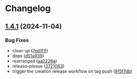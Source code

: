 # Changelog

## [1.4.1](https://github.com/mynaparrot/plugNmeet-recorder/compare/v1.4.0...v1.4.1) (2024-11-04)


### Bug Fixes

* clean up ([7ed1f1f](https://github.com/mynaparrot/plugNmeet-recorder/commit/7ed1f1fdd3768ffb87a2cf23483c6e55d0ef4e2a))
* deps ([d51a939](https://github.com/mynaparrot/plugNmeet-recorder/commit/d51a939af20627b395a2efd3abef9eb4fa370b06))
* rearranged ([aa0226a](https://github.com/mynaparrot/plugNmeet-recorder/commit/aa0226a7a1ebd0db5ceccbdeb665e66f8b552a18))
* release-please ([3721063](https://github.com/mynaparrot/plugNmeet-recorder/commit/37210630b7d68f28fd0a8564c62b3077112a27c4))
* trigger the creation release workflow on tag push ([915f7db](https://github.com/mynaparrot/plugNmeet-recorder/commit/915f7db75a354977447b5d1d798ef51431c41db1))

